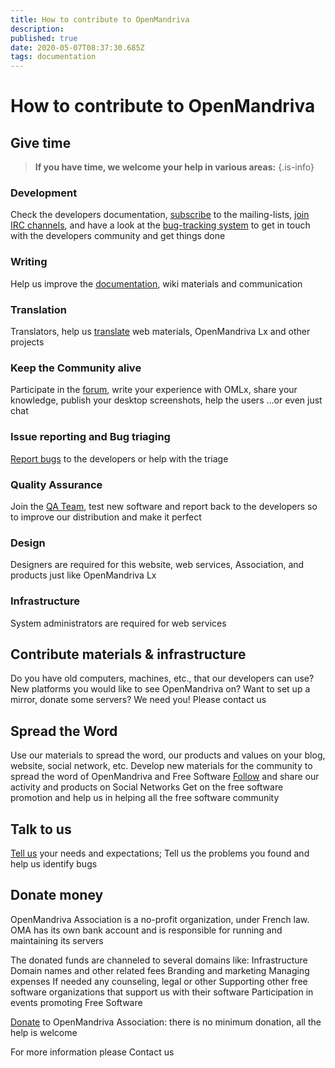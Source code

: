 ```yaml
---
title: How to contribute to OpenMandriva
description: 
published: true
date: 2020-05-07T08:37:30.685Z
tags: documentation
---
```


# How to contribute to OpenMandriva

## Give time

> **If you have time, we welcome your help in various areas:**
{.is-info}


### Development
Check the developers documentation, [subscribe](https://www.openmandriva.org/lists) to the mailing-lists, [join IRC channels](/doc/chat-faq), and have a look at the [bug-tracking system](http://issues.openmandriva.org/) to get in touch with the developers community and get things done

### Writing
Help us improve the [documentation](https://wiki.openmandriva.org/t/documentation?sort=title), wiki materials and communication

### Translation
Translators, help us [translate](https://www.transifex.com/openmandriva/public/) web materials, OpenMandriva Lx and other projects

### Keep the Community alive
Participate in the [forum](https://forum.openmandriva.org/), write your experience with OMLx, share your knowledge, publish your desktop screenshots, help the users ...or even just chat

### Issue reporting and Bug triaging
[Report bugs](http://issues.openmandriva.org/) to the developers or help with the triage

### Quality Assurance
Join the [QA Team](/dev/om-qa), test new software and report back to the developers so to improve our distribution and make it perfect

### Design
Designers are required for this website, web services, Association, and products just like OpenMandriva Lx

### Infrastructure
System administrators are required for web services

## Contribute materials & infrastructure
Do you have old computers, machines, etc., that our developers can use? New platforms you would like to see OpenMandriva on?
Want to set up a mirror, donate some servers?
We need you! Please contact us

## Spread the Word
Use our materials to spread the word, our products and values on your blog, website, social network, etc.
Develop new materials for the community to spread the word of OpenMandriva and Free Software
[Follow](/community/portal) and share our activity and products on Social Networks
Get on the free software promotion and help us in helping all the free software community

## Talk to us
[Tell us](https://forum.openmandriva.org/) your needs and expectations;
Tell us the problems you found and help us identify bugs

## Donate money
OpenMandriva Association is a no-profit organization, under French law.
OMA has its own bank account and is responsible for running and maintaining its servers

The donated funds are channeled to several domains like:
Infrastructure
Domain names and other related fees
Branding and marketing
Managing expenses
If needed any counseling, legal or other
Supporting other free software organizations that support us with their software
Participation in events promoting Free Software

[Donate](https://www.openmandriva.org/donate/) to OpenMandriva Association: there is no minimum donation, all the help is welcome

For more information please Contact us